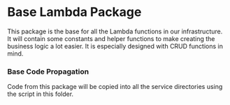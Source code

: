 # Base Lambda Package

This package is the base for all the Lambda functions in our infrastructure.
It will contain some constants and helper functions to make creating the business 
logic a lot easier. It is especially designed with CRUD functions in mind.

### Base Code Propagation

Code from this package will be copied into all the service directories using
the script in this folder.